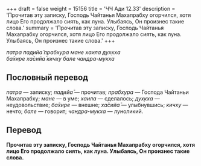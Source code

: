+++
draft = false
weight = 15156
title = 'ЧЧ Ади 12.33'
description = 'Прочитав эту записку, Господь Чайтанья Махапрабху огорчился, хотя лицо Его продолжало сиять, как луна. Улыбаясь, Он произнес такие слова.'
summary = 'Прочитав эту записку, Господь Чайтанья Махапрабху огорчился, хотя лицо Его продолжало сиять, как луна. Улыбаясь, Он произнес такие слова.'
+++

_патра пад̣ийа̄ прабхура мане хаила дух̣кха  
ба̄хире ха̄сийа̄ кичху бале чандра-мукха_

## Пословный перевод

_патра_ — записку; _пад̣ийа̄_ — прочитав; _прабхура_ — Господа Чайтаньи Махапрабху; _мане_ — в уме; _хаила_ — сделалось; _дух̣кха_ — неудовольствие; _ба̄хире_ — внешне; _ха̄сийа̄_ — улыбнувшись; _кичху_ — нечто; _бале_ — говорит; _чандра_\-_мукха_ — луноликий.

## Перевод

**Прочитав эту записку, Господь Чайтанья Махапрабху огорчился, хотя лицо Его продолжало сиять, как луна. Улыбаясь, Он произнес такие слова.**
